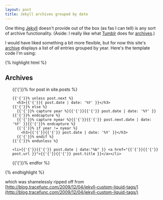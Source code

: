 ```yaml
---
layout: post
title: Jekyll archives grouped by date
---
```


One thing [Jekyll][] doesn't provide out of the box (as fas I can
tell) is any sort of archive functionality. (Aside: I really like what
[Tumblr][] does for [archives][].)

I would have liked something a bit more flexible, but for now this
site's [archive][] displays a list of *all* entries grouped by year.
Here's the template code I'm using:

{% highlight html %}
<h2>Archives</h2>
<ul>
  {{'{'}}% for post in site.posts %}

    {{'{'}}% unless post.next %}
      <h3>{{'{'}}{ post.date | date: '%Y' }}</h3>
    {{'{'}}% else %}
      {{'{'}}% capture year %}{{'{'}}{{'{'}} post.date | date: '%Y' }}{{'{'}}% endcapture %}
      {{'{'}}% capture nyear %}{{'{'}}{{'{'}} post.next.date | date: '%Y' }}{{'{'}}% endcapture %}
      {{'{'}}% if year != nyear %}
        <h3>{{'{'}}{{'{'}} post.date | date: '%Y' }}</h3>
      {{'{'}}% endif %}
    {{'{'}}% endunless %}

    <li>{{'{'}}{{'{'}} post.date | date:"%b" }} <a href="{{'{'}}{{'{'}} post.url }}">{{'{'}}{{'{'}} post.title }}</a></li>
  {{'{'}}% endfor %}
</ul>
{% endhighlight %}

which was shamelessly ripped off from
[http://blog.tracefunc.com/2009/12/04/jekyll-custom-liquid-tags/](http://blog.tracefunc.com/2009/12/04/jekyll-custom-liquid-tags/)

[Jekyll]: http://github.com/mojombo/jekyll
[Tumblr]: http://tumblr.com/
[archives]: http://www.therowes.id.au/archive
[archive]: /archive.html
